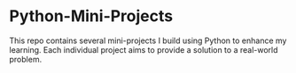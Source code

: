 # Python-Mini-Projects
This repo contains several mini-projects I build using Python to enhance my learning.
Each individual project aims to provide a solution to a real-world problem.  

